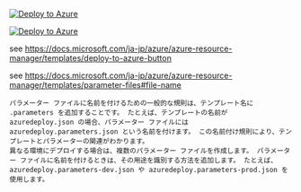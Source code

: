 [![Deploy to Azure](https://aka.ms/deploytoazurebutton)](https://portal.azure.com/#create/Microsoft.Template/uri/https%3A%2F%2Fraw.githubusercontent.com%2Fhiryamada%2Fdeploytest%2Fmaster%2Fazuredeploy.json?ptmpl=https%3A%2F%2Fraw.githubusercontent.com%2Fhiryamada%2Fdeploytest%2Fmaster%2Fazuredeploy.parameters.json)


[![Deploy to Azure](https://azuredeploy.net/deploybutton.svg)](https://deploy.azure.com/?repository=https://github.com/hiryamada/deploytest?ptmpl=azuredeploy.parameters.json)

see https://docs.microsoft.com/ja-jp/azure/azure-resource-manager/templates/deploy-to-azure-button

see https://docs.microsoft.com/ja-jp/azure/azure-resource-manager/templates/parameter-files#file-name

```
パラメーター ファイルに名前を付けるための一般的な規則は、テンプレート名に .parameters を追加することです。 たとえば、テンプレートの名前が azuredeploy.json の場合、パラメーター ファイルには azuredeploy.parameters.json という名前を付けます。 この名前付け規則により、テンプレートとパラメーターの関連がわかります。
異なる環境にデプロイする場合は、複数のパラメーター ファイルを作成します。 パラメーター ファイルに名前を付けるときは、その用途を識別する方法を追加します。 たとえば、 azuredeploy.parameters-dev.json や azuredeploy.parameters-prod.json を使用します。
```
